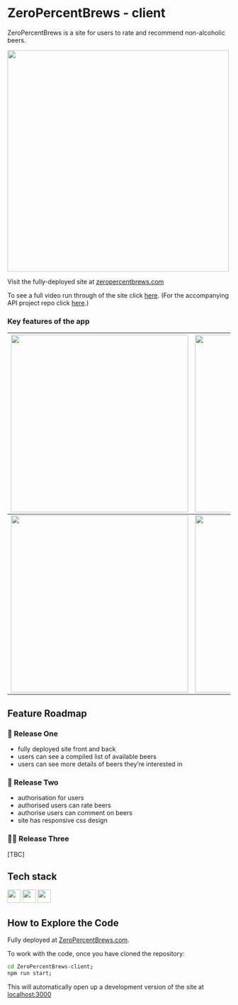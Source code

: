 # ZeroPercentBrews - client
ZeroPercentBrews is a site for users to rate and recommend non-alcoholic beers.

<img src="https://media.giphy.com/media/OHdGVlXsAc4zYVwhSm/giphy.gif" width="500">


Visit the fully-deployed site at [zeropercentbrews.com](https://www.zeropercentbrews.com)

To see a full video run through of the site click [here](https://www.youtube.com/watch?v=FMtE3SbgWtE). (For the accompanying API project repo click [here](https://github.com/alastair10/ZeroPercentBrews-api).)

### Key features of the app
| <img src="https://media.giphy.com/media/qTfBV0DJWI7qs1wB9l/giphy.gif" width="400"> | <img src="https://media.giphy.com/media/P7mYfm6CsepJ36wTWa/giphy.gif" width="400"> |
|------------------------------------------------------------------------------------------------------------|-------------------------------------------------------------------------------------------------------------|
| <img src="https://media.giphy.com/media/HoLa6hpqcaZszgY15f/giphy.gif" width="400">  | <img src="https://media.giphy.com/media/M3n9xbNVmjG1isdbLU/giphy.gif" width="400">   |


## Feature Roadmap

### 🚀 Release One

- fully deployed site front and back
- users can see a compiled list of available beers
- users can see more details of beers they’re interested in

### 🚀 Release Two

- authorisation for users
- authorised users can rate beers
- authorise users can comment on beers
- site has responsive css design

### 🧑‍💻 Release Three

[TBC]

## Tech stack

<img height="30" src="https://img.shields.io/badge/-ReactJs-61DAFB?logo=react&logoColor=white" /> <img height="30" src="https://img.shields.io/badge/-Postman-FF6C37?logo=Postman&logoColor=white" /> <img height="30" src="https://img.shields.io/badge/-Cypress-17202C?logo=Cypress&logoColor=white" />

## How to Explore the Code

Fully deployed at [ZeroPercentBrews.com]('https://www.zeropercentbrews.com/).

To work with the code, once you have cloned the repository:

```bash
cd ZeroPercentBrews-client;
npm run start;
```

This will automatically open up a development version of the site at [localhost:3000]('http://localhost:3000')
